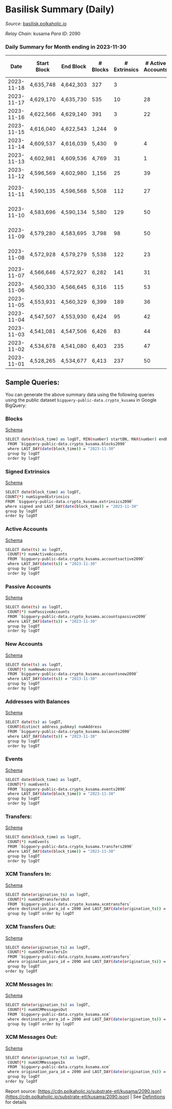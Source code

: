# Basilisk Summary (Daily)

_Source_: [basilisk.polkaholic.io](https://basilisk.polkaholic.io)

*Relay Chain*: kusama
*Para ID*: 2090



### Daily Summary for Month ending in 2023-11-30


| Date    | Start Block | End Block | # Blocks | # Extrinsics | # Active Accounts | # Passive Accounts | # New Accounts | # Addresses | # Events  | # Transfers ($USD) | # XCM Transfers In ($USD) | # XCM Transfers Out ($USD) | # XCM In | # XCM Out | Issues |
|---------|-------------|-----------|----------|--------------|-------------------|--------------------|----------------|-------------|-----------|--------------------|---------------------------|----------------------------|----------|-----------|--------|
| 2023-11-18 | 4,635,748 | 4,642,303 | 327 | 3 |  |  |  |  | 1,089 | 19 ($19.24) | 4 ($197.14) | 5 ($767.11) | 6 | 15 |  |
| 2023-11-17 | 4,629,170 | 4,635,730 | 535 | 10 | 28 | 6 | 1 | 18,666 | 1,899 | 25 ($2,406.33) | 12 ($2,675.82) | 8 ($1,691.96) | 14 | 16 |  |
| 2023-11-16 | 4,622,566 | 4,629,140 | 391 | 3 | 22 | 3 |  | 18,666 | 1,220 | 5 ($849.10) | 9 ($3,568.80) | 5 ($25.92) | 13 | 15 |  |
| 2023-11-15 | 4,616,040 | 4,622,543 | 1,244 | 9 |  |  |  |  | 4,013 | 22 ($17.12) | 9 ($2,014.98) | 4 ($223.55) | 27 | 24 |  |
| 2023-11-14 | 4,609,537 | 4,616,039 | 5,430 | 9 | 4 | 5 | 2 | 18,667 | 1,226 | 20 ($3,026.81) | 10 ($3,156.85) | 9 ($327.28) | 17 | 12 |  |
| 2023-11-13 | 4,602,981 | 4,609,536 | 4,769 | 31 | 1 | 1 |  | 18,666 | 5,644 | 66 ($6,324.41) | 16 ($5,344.92) | 17 ($3,263.18) | 28 | 26 |  |
| 2023-11-12 | 4,596,569 | 4,602,980 | 1,156 | 25 | 39 | 9 | 1 | 18,664 | 3,776 | 30 ($2,556.71) | 14 ($17,382.50) | 12 ($4,245.73) | 24 | 40 |  |
| 2023-11-11 | 4,590,135 | 4,596,568 | 5,508 | 112 | 27 | 8 |  | 18,665 | 18,686 | 257 ($28,677.00) | 13 ($1,465.73) | 8 ($3,911.43) | 15 | 18 | 926 missing (14.39%) |
| 2023-11-10 | 4,583,696 | 4,590,134 | 5,580 | 129 | 50 | 12 |  | 18,666 | 18,510 | 464 ($6,058.54) | 7 ($366.47) | 13 ($2,544.91) | 11 | 13 | 859 missing (13.34%) |
| 2023-11-09 | 4,579,280 | 4,583,695 | 3,798 | 98 | 50 | 14 | 1 | 18,666 | 13,670 | 291 ($21,690.48) | 13 ($2,877.83) | 29 ($2,522.44) | 18 | 31 | 618 missing (14.00%) |
| 2023-11-08 | 4,572,928 | 4,579,279 | 5,538 | 122 | 23 | 6 | 2 | 18,666 | 18,956 | 276 ($8,009.74) | 14 ($1,600.65) | 23 ($5,112.76) | 22 | 33 | 814 missing (12.82%) |
| 2023-11-07 | 4,566,646 | 4,572,927 | 6,282 | 141 | 31 | 11 |  | 18,664 | 21,923 | 408 ($18,505.82) | 9 ($614.59) | 21 ($584.00) | 41 | 47 |  |
| 2023-11-06 | 4,560,330 | 4,566,645 | 6,316 | 115 | 53 | 12 | 1 | 18,660 | 19,762 | 358 ($14,971.66) | 7 ($3,252.64) | 20 ($1,970.46) | 12 | 24 |  |
| 2023-11-05 | 4,553,931 | 4,560,329 | 6,399 | 189 | 36 | 8 |  | 18,659 | 22,800 | 436 ($20,178.90) | 19 ($5,289.99) | 41  | 31 | 85 |  |
| 2023-11-04 | 4,547,507 | 4,553,930 | 6,424 | 95 | 42 | 11 | 1 | 18,659 | 21,329 | 221 ($4,587.17) | 13 ($2,199.66) | 32 ($1,763.22) | 19 | 33 |  |
| 2023-11-03 | 4,541,081 | 4,547,506 | 6,426 | 83 | 44 | 13 | 2 | 18,658 | 17,815 | 246 ($1,672.15) | 8 ($375.46) | 13 ($1,339.68) | 8 | 15 |  |
| 2023-11-02 | 4,534,678 | 4,541,080 | 6,403 | 235 | 47 | 17 | 6 | 18,658 | 23,166 | 814 ($44,462.21) | 13 ($3,749.06) | 18 ($18,808.89) | 23 | 25 |  |
| 2023-11-01 | 4,528,265 | 4,534,677 | 6,413 | 237 | 50 | 13 |  | 18,653 | 23,948 | 688 ($36,210.04) | 16 ($3,714.36) | 31 ($5,402.62) | 19 | 32 |  |

## Sample Queries:
You can generate the above summary data using the following queries using the public dataset `bigquery-public-data.crypto_kusama` in Google BigQuery:


### Blocks 

[Schema](https://github.com/colorfulnotion/substrate-etl/blob/main/schema/blocks.json)

```bash
SELECT date(block_time) as logDT, MIN(number) startBN, MAX(number) endBN, COUNT(*) numBlocks 
 FROM `bigquery-public-data.crypto_kusama.blocks2090`  
 where LAST_DAY(date(block_time)) = "2023-11-30" 
 group by logDT 
 order by logDT
```

### Signed Extrinsics 

[Schema](https://github.com/colorfulnotion/substrate-etl/blob/main/schema/extrinsics.json)

```bash
SELECT date(block_time) as logDT, 
COUNT(*) numSignedExtrinsics 
FROM `bigquery-public-data.crypto_kusama.extrinsics2090`  
where signed and LAST_DAY(date(block_time)) = "2023-11-30" 
group by logDT 
order by logDT
```

### Active Accounts 

[Schema](https://github.com/colorfulnotion/substrate-etl/blob/main/schema/accountsactive.json)

```bash
SELECT date(ts) as logDT, 
 COUNT(*) numActiveAccounts 
 FROM `bigquery-public-data.crypto_kusama.accountsactive2090` 
 where LAST_DAY(date(ts)) = "2023-11-30" 
 group by logDT 
 order by logDT
```

### Passive Accounts 

[Schema](https://github.com/colorfulnotion/substrate-etl/blob/main/schema/accountspassive.json)

```bash
SELECT date(ts) as logDT, 
 COUNT(*) numPassiveAccounts 
 FROM `bigquery-public-data.crypto_kusama.accountspassive2090` 
 where LAST_DAY(date(ts)) = "2023-11-30" 
 group by logDT 
 order by logDT
```

### New Accounts 

[Schema](https://github.com/colorfulnotion/substrate-etl/blob/main/schema/accountsnew.json)

```bash
SELECT date(ts) as logDT, 
 COUNT(*) numNewAccounts 
 FROM `bigquery-public-data.crypto_kusama.accountsnew2090` 
 where LAST_DAY(date(ts)) = "2023-11-30" 
 group by logDT
 order by logDT
```

### Addresses with Balances 

[Schema](https://github.com/colorfulnotion/substrate-etl/blob/main/schema/balances.json)

```bash
SELECT date(ts) as logDT,
 COUNT(distinct address_pubkey) numAddress 
 FROM `bigquery-public-data.crypto_kusama.balances2090` 
 where LAST_DAY(date(ts)) = "2023-11-30" 
 group by logDT 
 order by logDT
```

### Events 

[Schema](https://github.com/colorfulnotion/substrate-etl/blob/main/schema/events.json)

```bash
SELECT date(block_time) as logDT, 
 COUNT(*) numEvents 
 FROM `bigquery-public-data.crypto_kusama.events2090` 
 where LAST_DAY(date(block_time)) = "2023-11-30" 
 group by logDT 
 order by logDT
```

### Transfers:

[Schema](https://github.com/colorfulnotion/substrate-etl/blob/main/schema/transfers.json)

```bash
SELECT date(block_time) as logDT, 
 COUNT(*) numEvents 
 FROM `bigquery-public-data.crypto_kusama.transfers2090` 
 where LAST_DAY(date(block_time)) = "2023-11-30" 
 group by logDT 
 order by logDT
```

### XCM Transfers In: 

[Schema](https://github.com/colorfulnotion/substrate-etl/blob/main/schema/xcmtransfers.json)

```bash
SELECT date(origination_ts) as logDT, 
 COUNT(*) numXCMTransfersOut 
 FROM `bigquery-public-data.crypto_kusama.xcmtransfers` 
 where destination_para_id = 2090 and LAST_DAY(date(origination_ts)) = "2023-11-30" 
 group by logDT order by logDT
```

### XCM Transfers Out: 

[Schema](https://github.com/colorfulnotion/substrate-etl/blob/main/schema/xcmtransfers.json)

```bash
SELECT date(origination_ts) as logDT, 
 COUNT(*) numXCMTransfersIn 
 FROM `bigquery-public-data.crypto_kusama.xcmtransfers` 
 where origination_para_id = 2090 and LAST_DAY(date(origination_ts)) = "2023-11-30" 
 group by logDT 
order by logDT
```

### XCM Messages In: 

[Schema](https://github.com/colorfulnotion/substrate-etl/blob/main/schema/xcm.json)

```bash
SELECT date(origination_ts) as logDT, 
 COUNT(*) numXCMMessagesOut 
 FROM `bigquery-public-data.crypto_kusama.xcm` 
 where destination_para_id = 2090 and LAST_DAY(date(origination_ts)) = "2023-11-30" 
 group by logDT order by logDT
```

### XCM Messages Out: 

[Schema](https://github.com/colorfulnotion/substrate-etl/blob/main/schema/xcm.json)

```bash
SELECT date(origination_ts) as logDT, 
 COUNT(*) numXCMMessagesIn 
 FROM `bigquery-public-data.crypto_kusama.xcm` 
 where origination_para_id = 2090 and LAST_DAY(date(origination_ts)) = "2023-11-30" 
 group by logDT 
order by logDT
```


Report source: [https://cdn.polkaholic.io/substrate-etl/kusama/2090.json](https://cdn.polkaholic.io/substrate-etl/kusama/2090.json) | See [Definitions](/DEFINITIONS.md) for details
